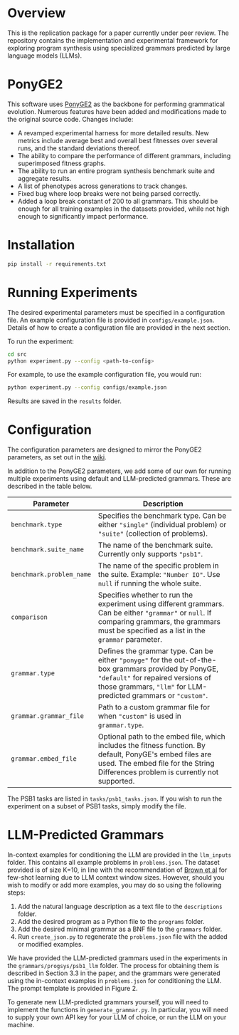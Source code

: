 # Overview

This is the replication package for a paper currently under peer review. The repository contains the implementation and experimental framework for exploring program synthesis using specialized grammars predicted by large language models (LLMs).

# PonyGE2

This software uses [PonyGE2](https://github.com/PonyGE/PonyGE2) as the backbone for performing grammatical evolution. Numerous features have been added and modifications made to the original source code. Changes include:
- A revamped experimental harness for more detailed results. New metrics include average best and overall best fitnesses over several runs, and the standard deviations thereof.
- The ability to compare the performance of different grammars, including superimposed fitness graphs.
- The ability to run an entire program synthesis benchmark suite and aggregate results.
- A list of phenotypes across generations to track changes.
- Fixed bug where loop breaks were not being parsed correctly.
- Added a loop break constant of 200 to all grammars. This should be enough for all training examples in the datasets provided, while not high enough to significantly impact performance.

# Installation

```bash
pip install -r requirements.txt
```

# Running Experiments

The desired experimental parameters must be specified in a configuration file. An example configuration file is provided in `configs/example.json`. Details of how to create a configuration file are provided in the next section.

To run the experiment:
```bash
cd src
python experiment.py --config <path-to-config>
```
For example, to use the example configuration file, you would run:
```bash
python experiment.py --config configs/example.json
```

Results are saved in the `results` folder.

# Configuration

The configuration parameters are designed to mirror the PonyGE2 parameters, as set out in the [wiki](https://github.com/PonyGE/PonyGE2/wiki/Evolutionary-Parameters).

In addition to the PonyGE2 parameters, we add some of our own for running multiple experiments using default and LLM-predicted grammars. These are described in the table below.

| Parameter                 | Description                                                                 |
|---------------------------|-----------------------------------------------------------------------------|
| `benchmark.type`          | Specifies the benchmark type. Can be either `"single"` (individual problem) or `"suite"` (collection of problems). |
| `benchmark.suite_name`    | The name of the benchmark suite. Currently only supports `"psb1"`.         |
| `benchmark.problem_name`  | The name of the specific problem in the suite. Example: `"Number IO"`. Use `null` if running the whole suite. |
| `comparison`              | Specifies whether to run the experiment using different grammars. Can be either `"grammar"` or `null`. If comparing grammars, the grammars must be specified as a list in the `grammar` parameter. |
| `grammar.type`            | Defines the grammar type. Can be either `"ponyge"` for the out-of-the-box grammars provided by PonyGE, `"default"` for repaired versions of those grammars, `"llm"` for LLM-predicted grammars or `"custom"`.             |
| `grammar.grammar_file`    | Path to a custom grammar file for when `"custom"` is used in `grammar.type`.             |
| `grammar.embed_file`      | Optional path to the embed file, which includes the fitness function. By default, PonyGE's embed files are used. The embed file for the String Differences problem is currently not supported.           |

The PSB1 tasks are listed in `tasks/psb1_tasks.json`. If you wish to run the experiment on a subset of PSB1 tasks, simply modify the file.

# LLM-Predicted Grammars

In-context examples for conditioning the LLM are provided in the `llm_inputs` folder. This contains all example problems in `problems.json`. The dataset provided is of size K=10, in line with the recommendation of [Brown et al](https://proceedings.neurips.cc/paper_files/paper/2020/file/1457c0d6bfcb4967418bfb8ac142f64a-Paper.pdf) for few-shot learning due to LLM context window sizes. However, should you wish to modify or add more examples, you may do so using the following steps:
1. Add the natural language description as a text file to the `descriptions` folder.
2. Add the desired program as a Python file to the `programs` folder.
3. Add the desired minimal grammar as a BNF file to the `grammars` folder.
4. Run `create_json.py` to regenerate the `problems.json` file with the added or modified examples.

We have provided the LLM-predicted grammars used in the experiments in the `grammars/progsys/psb1_llm` folder. The process for obtaining them is described in Section 3.3 in the paper, and the grammars were generated using the in-context examples in `problems.json` for conditioning the LLM. The prompt template is provided in Figure 2.

To generate new LLM-predicted grammars yourself, you will need to implement the functions in `generate_grammar.py`. In particular, you will need to supply your own API key for your LLM of choice, or run the LLM on your machine.